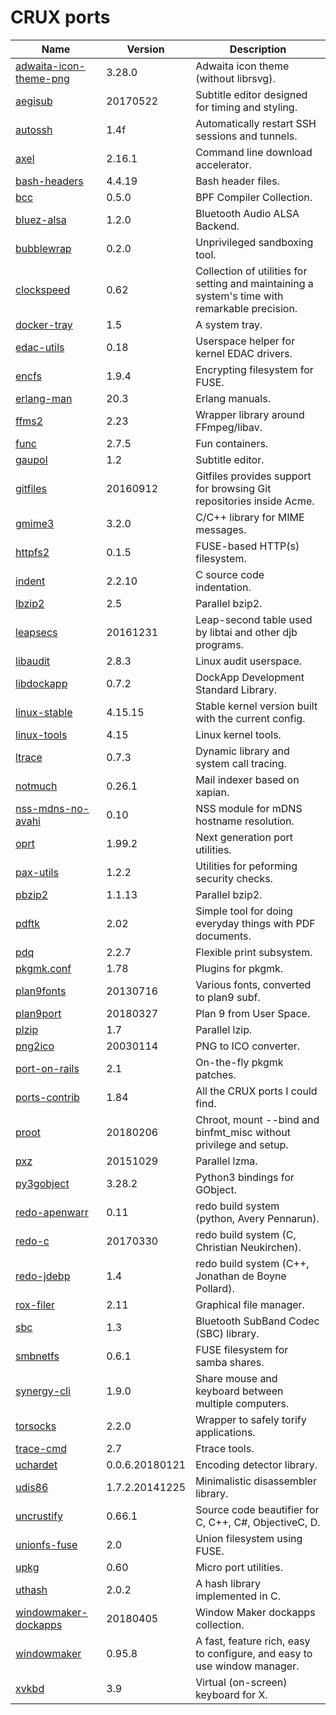 # CRUX ports
Name | Version | Description
-|-|-
[adwaita-icon-theme-png](https://git.gnome.org/browse/adwaita-icon-theme/) | 3.28.0 | Adwaita icon theme (without librsvg).
[aegisub](http://www.aegisub.org) | 20170522 | Subtitle editor designed for timing and styling.
[autossh](http://www.harding.motd.ca/autossh/) | 1.4f | Automatically restart SSH sessions and tunnels.
[axel](https://github.com/eribertomota/axel) | 2.16.1 | Command line download accelerator.
[bash-headers](https://www.gnu.org/software/bash) | 4.4.19 | Bash header files.
[bcc](https://github.com/iovisor/bcc) | 0.5.0 | BPF Compiler Collection.
[bluez-alsa](https://github.com/Arkq/bluez-alsa) | 1.2.0 | Bluetooth Audio ALSA Backend.
[bubblewrap](https://github.com/projectatomic/bubblewrap) | 0.2.0 | Unprivileged sandboxing tool.
[clockspeed](https://cr.yp.to/clockspeed.html) | 0.62 | Collection of utilities for setting and maintaining a system's time with remarkable precision.
[docker-tray](http://icculus.org/openbox/2/docker/) | 1.5 | A system tray.
[edac-utils](https://github.com/grondo/edac-utils) | 0.18 | Userspace helper for kernel EDAC drivers.
[encfs](https://github.com/vgough/encfs) | 1.9.4 | Encrypting filesystem for FUSE.
[erlang-man](https://www.erlang.org/) | 20.3 | Erlang manuals.
[ffms2](https://github.com/FFMS/ffms2) | 2.23 | Wrapper library around FFmpeg/libav.
[func](https://github.com/therealfun/func) | 2.7.5 | Fun containers.
[gaupol](https://otsaloma.io/gaupol/) | 1.2 | Subtitle editor.
[gitfiles](https://github.com/mariusae/gitfiles) | 20160912 | Gitfiles provides support for browsing Git repositories inside Acme.
[gmime3](https://developer.gnome.org/gmime/) | 3.2.0 | C/C++ library for MIME messages.
[httpfs2](https://httpfs.sf.net/) | 0.1.5 | FUSE-based HTTP(s) filesystem.
[indent](https://www.gnu.org/software/indent) | 2.2.10 | C source code indentation.
[lbzip2](https://github.com/kjn/lbzip2) | 2.5 | Parallel bzip2.
[leapsecs](https://cr.yp.to/libtai.html) | 20161231 | Leap-second table used by libtai and other djb programs.
[libaudit](https://github.com/linux-audit/audit-userspace) | 2.8.3 | Linux audit userspace.
[libdockapp](https://www.dockapps.net/) | 0.7.2 | DockApp Development Standard Library.
[linux-stable](https://www.kernel.org/) | 4.15.15 | Stable kernel version built with the current config.
[linux-tools](https://perf.wiki.kernel.org/index.php/Main_Page) | 4.15 | Linux kernel tools.
[ltrace](https://www.ltrace.org/) | 0.7.3 | Dynamic library and system call tracing.
[notmuch](https://notmuchmail.org/) | 0.26.1 | Mail indexer based on xapian.
[nss-mdns-no-avahi](http://0pointer.de/lennart/projects/nss-mdns/) | 0.10 | NSS module for mDNS hostname resolution.
[oprt](https://github.com/therealfun/oprt) | 1.99.2 | Next generation port utilities.
[pax-utils](https://wiki.gentoo.org/wiki/Hardened/PaX_Utilities) | 1.2.2 | Utilities for peforming security checks.
[pbzip2](http://compression.ca/pbzip2) | 1.1.13 | Parallel bzip2.
[pdftk](https://www.pdflabs.com/tools/pdftk-server/) | 2.02 | Simple tool for doing everyday things with PDF documents.
[pdq](https://pdq.sf.net/) | 2.2.7 | Flexible print subsystem.
[pkgmk.conf](https://github.com/therealfun/crux-ports/tree/master/pkgmk.conf) | 1.78 | Plugins for pkgmk.
[plan9fonts](https://github.com/rtrn/plan9fonts) | 20130716 | Various fonts, converted to plan9 subf.
[plan9port](https://9fans.github.io/plan9port/) | 20180327 | Plan 9 from User Space.
[plzip](http://www.nongnu.org/lzip/plzip.html) | 1.7 | Parallel lzip.
[png2ico](https://github.com/dkfans/png2ico) | 20030114 | PNG to ICO converter.
[port-on-rails](https://github.com/therealfun/crux-ports/tree/master/port-on-rails) | 2.1 | On-the-fly pkgmk patches.
[ports-contrib](https://github.com/therealfun/crux-ports/ports-contrib) | 1.84 | All the CRUX ports I could find.
[proot](https://proot-me.github.io/) | 20180206 | Chroot, mount --bind and binfmt_misc without privilege and setup.
[pxz](https://github.com/jnovy/pxz) | 20151029 | Parallel lzma.
[py3gobject](https://wiki.gnome.org/Projects/PyGObject) | 3.28.2 | Python3 bindings for GObject.
[redo-apenwarr](https://github.com/apenwarr/redo) | 0.11 | redo build system (python, Avery Pennarun).
[redo-c](https://github.com/chneukirchen/redo-c) | 20170330 | redo build system (C, Christian Neukirchen).
[redo-jdebp](http://jdebp.eu./Softwares/redo/) | 1.4 | redo build system (C++, Jonathan de Boyne Pollard).
[rox-filer](https://rox.sf.net/desktop/ROX-Filer/) | 2.11 | Graphical file manager.
[sbc](https://git.kernel.org/pub/scm/bluetooth/sbc.git) | 1.3 | Bluetooth SubBand Codec (SBC) library.
[smbnetfs](https://smbnetfs.sf.net/) | 0.6.1 | FUSE filesystem for samba shares.
[synergy-cli](https://github.com/symless/synergy-core) | 1.9.0 | Share mouse and keyboard between multiple computers.
[torsocks](https://gitweb.torproject.org/torsocks.git) | 2.2.0 | Wrapper to safely torify applications.
[trace-cmd](https://git.kernel.org/pub/scm/linux/kernel/git/rostedt/trace-cmd.git) | 2.7 | Ftrace tools.
[uchardet](https://www.freedesktop.org/wiki/Software/uchardet/) | 0.0.6.20180121 | Encoding detector library.
[udis86](https://github.com/vmt/udis86/) | 1.7.2.20141225 | Minimalistic disassembler library.
[uncrustify](http://uncrustify.sf.net/) | 0.66.1 | Source code beautifier for C, C++, C#, ObjectiveC, D.
[unionfs-fuse](https://github.com/rpodgorny/unionfs-fuse) | 2.0 | Union filesystem using FUSE.
[upkg](https://github.com/therealfun/crux-ports/upkg) | 0.60 | Micro port utilities.
[uthash](https://troydhanson.github.io/uthash) | 2.0.2 | A hash library implemented in C.
[windowmaker-dockapps](https://www.dockapps.net/) | 20180405 | Window Maker dockapps collection.
[windowmaker](https://windowmaker.org) | 0.95.8 | A fast, feature rich, easy to configure, and easy to use window manager.
[xvkbd](http://t-sato.in.coocan.jp/xvkbd/) | 3.9 | Virtual (on-screen) keyboard for X.

